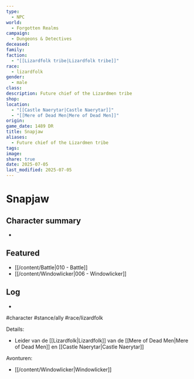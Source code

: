 ```yaml
---
type:
  - NPC
world:
  - Forgotten Realms
campaign:
  - Dungeons & Detectives
deceased: 
family: 
faction:
  - "[[Lizardfolk tribe|Lizardfolk tribe]]"
race:
  - lizardfolk
gender:
  - male
class: 
description: Future chief of the Lizardmen tribe
shop: 
location:
  - "[[Castle Naerytar|Castle Naerytar]]"
  - "[[Mere of Dead Men|Mere of Dead Men]]"
origin: 
game_date: 1489 DR
title: Snapjaw
aliases:
  - Future chief of the Lizardmen tribe
tags: 
image: 
share: true
date: 2025-07-05
last_modified: 2025-07-05
---
```

# Snapjaw

## Character summary
* 

## Featured
- [[/content/Battle|010 - Battle]]
- [[/content/Windowlicker|006 - Windowlicker]]


## Log
* 
#character #stance/ally #race/lizardfolk 

Details:
- Leider van de [[Lizardfolk|Lizardfolk]] van de [[Mere of Dead Men|Mere of Dead Men]] en [[Castle Naerytar|Castle Naerytar]]

Avonturen:
- [[/content/Windowlicker|Windowlicker]]
